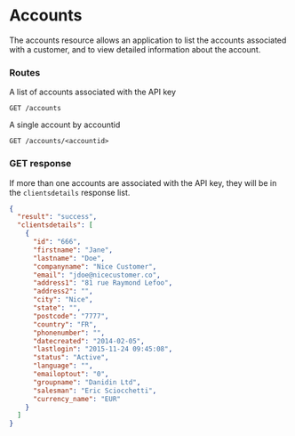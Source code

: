 # Accounts

The accounts resource allows an application to list the accounts associated with a customer, and to view detailed information about the account. 

### Routes
A list of accounts associated with the API key

``GET /accounts``

A single account by accountid

``GET /accounts/<accountid>``

### GET response
If more than one accounts are associated with the API key, they will be in the `clientsdetails` response list. 
```json
{
  "result": "success",
  "clientsdetails": [
    {
      "id": "666",
      "firstname": "Jane",
      "lastname": "Doe",
      "companyname": "Nice Customer",
      "email": "jdoe@nicecustomer.co",
      "address1": "81 rue Raymond Lefoo",
      "address2": "",
      "city": "Nice",
      "state": "",
      "postcode": "7777",
      "country": "FR",
      "phonenumber": "",
      "datecreated": "2014-02-05",
      "lastlogin": "2015-11-24 09:45:08",
      "status": "Active",
      "language": "",
      "emailoptout": "0",
      "groupname": "Danidin Ltd",
      "salesman": "Eric Sciocchetti",
      "currency_name": "EUR"
    }
  ]
}
```